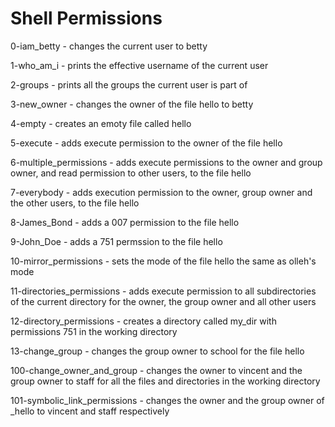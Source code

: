 # Shell Permissions

0-iam_betty - changes the current user to betty

1-who_am_i - prints the effective username of the current user

2-groups - prints all the groups the current user is part of

3-new_owner - changes the owner of the file hello to betty

4-empty - creates an emoty file called hello

5-execute - adds execute permission to the owner of the file hello

6-multiple_permissions - adds execute permissions to the owner and group owner, and read  permission to other users, to the file hello

7-everybody - adds execution permission to the owner, group owner and the other users, to the file hello

8-James_Bond - adds a 007 permission to the file hello

9-John_Doe - adds a 751 permssion to the file hello

10-mirror_permissions - sets the mode of the file hello the same as olleh's mode

11-directories_permissions - adds execute permission to all subdirectories of the current directory for the owner, the group owner and all other users

12-directory_permissions - creates a directory called my_dir with permissions 751 in the working directory

13-change_group - changes the group owner to school for the file hello

100-change_owner_and_group - changes the owner to vincent and the group owner to staff for all the files and directories in the working directory

101-symbolic_link_permissions - changes the owner and the group owner of \_hello to vincent and staff respectively


